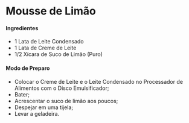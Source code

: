 # Mousse de Limão

#### Ingredientes

- 1 Lata de Leite Condensado
- 1 Lata de Creme de Leite
- 1/2 Xícara de Suco de Limão (Puro)

#### Modo de Preparo

- Colocar o Creme de Leite e o Leite Condensado no Processador de Alimentos com o Disco Emulsificador;
- Bater;
- Acrescentar o suco de limão aos poucos;
- Despejar em uma tijela;
- Levar a geladeira.
